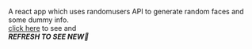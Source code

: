 A react app which uses randomusers API to generate random faces and some dummy info.<br>
[click here](https://randomfaces.herokuapp.com/) to see and <br>
***REFRESH TO SEE NEW👀***
